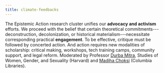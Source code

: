 ```yaml
---
title: climate-feedbacks 
---
```


<!-- A 75-100 word paragraph describing the motivation behind these projects -->

The Epistemic Action research cluster unifies our **advocacy and activism** efforts. We proceed
with the belief that certain theoretical commitments---deconstruction, decolonization, or
historical materialism---necessitate corresponding practical **engagement**. To be effective,
critique must be followed by concerted action. And action requires new modalities of
scholarship: critical making, workshops, tech training camps, community support, and legal
reform. Moderated by Professor [Durba Mitra][db], Studies of Women, Gender, and Sexuality
(Harvard) and [Madiha Choksi][mc] (Columbia Libraries).

[db]: https://wgs.fas.harvard.edu/people/durba-mitra
[mc]: https://twitter.com/thedatarealist
